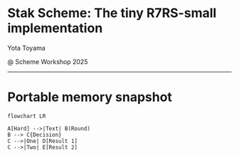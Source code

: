 # Stak Scheme: The tiny R7RS-small implementation

Yota Toyama

@ Scheme Workshop 2025

---

# Portable memory snapshot

```mermaid
flowchart LR

A[Hard] -->|Text| B(Round)
B --> C{Decision}
C -->|One| D[Result 1]
C -->|Two| E[Result 2]
```
